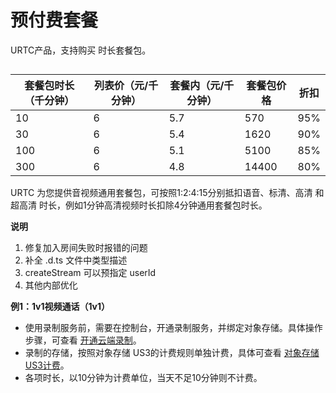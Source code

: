# 预付费套餐

URTC产品，支持购买 时长套餐包。    

## 

|套餐包时长（千分钟） | 列表价（元/千分钟） | 套餐内（元/千分钟） | 套餐包价格 | 折扣 |
| - | - | - | - | - |
|10|6|5.7|570|95%|
|30|6|5.4|1620|90%|
|100|6|5.1|5100|85%|
|300|6|4.8|14400|80%|

URTC 为您提供音视频通用套餐包，可按照1:2:4:15分别抵扣语音、标清、高清 和 超高清 时长，例如1分钟高清视频时长扣除4分钟通用套餐包时长。

**说明**  

1. 修复加入房间失败时报错的问题
2. 补全 .d.ts 文件中类型描述
3. createStream 可以预指定 userId
4. 其他内部优化

**例1：1v1视频通话（1v1）**  

 -  使用录制服务前，需要在控制台，开通录制服务，并绑定对象存储。具体操作步骤，可查看 [开通云端录制](urtc/cloudRecord/index)。
 -  录制的存储，按照对象存储 US3的计费规则单独计费，具体可查看 [对象存储 US3计费](https://docs.ucloud.cn/ufile/bill/new)。
 -  各项时长，以10分钟为计费单位，当天不足10分钟则不计费。

